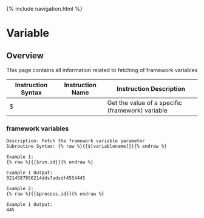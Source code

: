{% include navigation.html %}

# Variable
## Overview
This page contains all information related to fetching of framework variables

|Instruction Syntax| Instruction Name| Instruction Description|
|------------------|-----------------|------------------------|
|$ ||Get the value of a specific (framework) variable|


### framework variables
```
Description: Fetch the framework variable parameter
Subroutine Syntax: {% raw %}{{$[variablename]}}{% endraw %}

Example 1:
{% raw %}{{$run.id}}{% endraw %}

Example 1 Output:
0214587956214dds7adsdf4554445

Example 2:
{% raw %}{{$process.id}}{% endraw %}

Example 1 Output:
445
```
